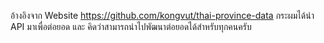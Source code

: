 อ้างอิงจาก Website https://github.com/kongvut/thai-province-data กระผมได้นำ API มาเพื่อต่อยอด และ คิดว่าสามารถนำไปพัฒนาต่อยอดได้สำหรับทุกคนครับ
